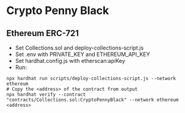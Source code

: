 # Crypto Penny Black
## Ethereum ERC-721 
- Set Collections.sol and deploy-collections-script.js
- Set .env with PRIVATE_KEY and ETHEREUM_API_KEY
- Set hardhat.config.js with etherscan:apiKey
- Run:
```shell
npx hardhat run scripts/deploy-collections-script.js --network ethereum
# Copy the <address> of the contract from output
npx hardhat verify --contract "contracts/Collections.sol:CryptoPennyBlack" --network ethereum <address>
```
